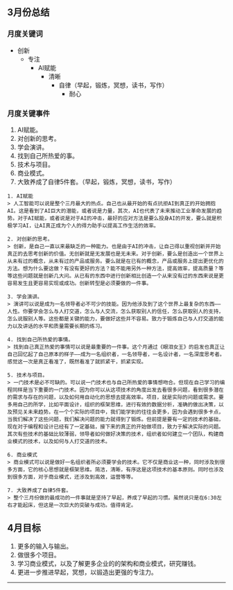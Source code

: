## 3月份总结
### 月度关键词
- 创新
	- 专注
		- AI赋能
			- 清晰
				- 自律（早起，锻炼，冥想，读书，写作）
					- 耐心

### 月度关键事件
1. AI赋能。
2. 对创新的思考。
3. 学会演讲。
4. 找到自己所热爱的事。
5. 技术与项目。
6. 商业模式。
7. 大致养成了自律5件套。（早起，锻炼，冥想，读书，写作）

```ad-summary
1. AI赋能
> 人工智能可以说是整个三月最大的热点。自己也从最开始的有点抗拒AI到真正的开始拥抱AI。这是看到了AI巨大的潜能，或者说是力量，其次，AI也代表了未来推动工业革命发展的趋势。对于AI赋能，或者说是对于AI的冲击，最好的应对方法是要么投身AI的开发，要么就是积极学习AI，让AI真正成为个人的得力助手以提高工作生活的效率。
```

```ad-summary
2. 对创新的思考。
> 创新，是自己一直以来最缺乏的一种能力。也是由于AI的冲击，让自己得以重视创新并开始真正的去思考创新的价值。无创新就是无发展也是无未来。对于创新，要么是创造出一个世界上从未有过的概念，从未有过的产品或服务。要么就是在已有的概念，产品或服务上提出更优化的方法。想为什么要这做？有没有更好的方法？能不能用另外一种方法，提高效率，提高质量？等等这些问题就是创新几大问。从已有的东西中进行创新相比创造一个从来没有过的东西来说是更容易发生且更容易实现或成功。创新转型是必须要做的一件事。
```


```ad-summary
3. 学会演讲。
> 演讲可以说是成为一名领导者必不可少的技能。因为他涉及到了这个世界上最复杂的东西——人性。你要学会怎么与人打交道，怎么与人交流，怎么获取别人的信任，怎么获取别人的支持，怎么说服别人等。这些都是关键的能力，要做好这些并不容易。致力于锻炼自己与人打交道的能力以及讲话的水平和质量需要长期的练习。
```


```ad-summary
4. 找到自己所热爱的事情。
> 找到自己真正热爱的事情可以说是最重要的一件事。这个月通过《眼泪女王》的启发也真正让自己回忆起了自己原本的样子——成为一名组织者，一名领导者，一名设计者，一名深度思考者。感觉这一次是真正看准了，既然看准了就抓紧干，抓紧实现。
```


```ad-summary
5. 技术与项目。
> 一门技术是必不可缺的。可以说一门技术也与自己所热爱的事情想吻合。但现在自己学习的编程同样是当下重要的一门技术。因为你可以从这项技术的角度出发去看很多问题，看到很多潜在的需求与存在的问题，以及如何用自动化的思想去提高效率。项目，就是实际的问题或需求。要多用自己的所学，比如平面设计，组织的框架思维，进行有效的数据分析，准确的做出决策，以及预见关未来趋势。在一个个实际的项目中，我们能学到的往往会更多，因为会遇到很多卡点，当我们解决了这些问题，我们解决问题的能力就得到了锻炼。但前提是要有一定的技术的基础，现在对于编程和设计已经有了一定基础，接下来的真正的开始做项目，致力于解决实际的问题。其次有些技术的基础比较薄弱，领导者如何做好决策的技术，组织者如何建立一个团队，构建商业模式的技术，以及如何与人打交道的技术。
```


```ad-summary
6. 商业模式
> 商业模式可以说是做好一名组织者所必须要学会的技术。它不仅是商业这一种，同时涉及到很多方面，它的核心思想就是框架思维。简洁，清晰，有序这是这项技术的基本原则。同时也涉及到很多方面，对于商业模式，还涉及到高效，运营等等。
```


```ad-summary
7. 大致养成了自律5件套。
> 整个三月份做的最成功的一件事就是坚持了早起，养成了早起的习惯。虽然说只是在6:30左右才能起床，但这是一次巨大的突破与成功。值得肯定。
```


## 4月目标
1. 更多的输入与输出。
2. 做很多个项目。
3. 学习商业模式，以及了解更多企业的的架构和商业模式，研究赚钱。
4. 更进一步推进早起，冥想，以锻造出更强的专注力。
--- 
